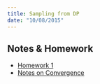 ```yaml
---
title: Sampling from DP
date: "10/08/2015"
---
```


## Notes & Homework
- [Homework 1](/assets/ams241/hw/hw1.pdf)
- [Notes on Convergence](/assets/ams241/supplements/convergence.pdf)
